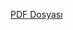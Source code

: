 [PDF Dosyası](https://github.com/firat404engin/CSharp-ve-emgu--yuz-tanima-sistemli-kutuphane-otomasyonu/blob/main/docs/F%C4%B1rat%20Engin.pdf)
